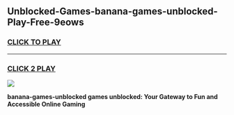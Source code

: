 
## Unblocked-Games-banana-games-unblocked-Play-Free-9eows
<h3>
<a href="https://premium76.site?title=banana-games-unblocked&ref=10A">CLICK TO PLAY</a></h3>
<hr>

<h3>
<a href="https://premium76.site?title=banana-games-unblocked&ref=10A">CLICK 2 PLAY</a>
  
</h3>

<a href="https://premium76.site?title=banana-games-unblocked&ref=10A"><img src="https://clearcache.store/games.png"></a>


**banana-games-unblocked games unblocked: Your Gateway to Fun and Accessible Online Gaming**
